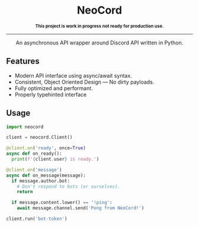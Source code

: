 <div align="center">
  <h1>NeoCord</h1>
  <sup><strong>This project is work in progress not ready for production use.</strong></sup>
  <hr>
  <p>An asynchronous API wrapper around Discord API written in Python.</p>
</div>

## Features
- Modern API interface using async/await syntax.
- Consistent, Object Oriented Design — No dirty payloads.
- Fully optimized and performant.
- Properly typehinted interface

## Usage
```py
import neocord

client = neocord.Client()

@client.on('ready', once=True)
async def on_ready():
  print(f'{client.user} is ready.')

@client.on('message')
async def on_message(message):
  if message.author.bot:
    # Don't respond to bots (or ourselves).
    return

  if message.content.lower() == '!ping':
    await message.channel.send('Pong from NeoCord!')

client.run('bot-token')
```
